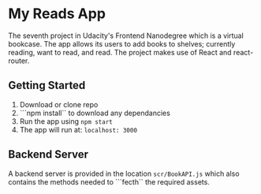 # My Reads App

The seventh project in Udacity's Frontend Nanodegree which is a virtual bookcase. The app allows its users to add books to shelves; currently reading, want to read, and read. The project makes use of React and react-router.

## Getting Started

1. Download or clone repo 
2. ```npm install`` to download any dependancies
3. Run the app using ```npm start```
4. The app will run at: ```localhost: 3000```

## Backend Server

A backend server is provided in the location ```scr/BookAPI.js``` which also contains the methods needed to ```fecth`` the required assets.



